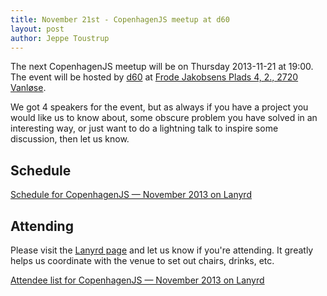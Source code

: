 ```yaml
---
title: November 21st - CopenhagenJS meetup at d60
layout: post
author: Jeppe Toustrup
---
```


The next CopenhagenJS meetup will be on Thursday 2013-11-21 at 19:00. The event will be hosted by [d60](http://www.d60.dk/) at [Frode Jakobsens Plads 4, 2., 2720 Vanløse](http://goo.gl/maps/f4i7K).

We got 4 speakers for the event, but as always if you have a project you would like us to know about, some obscure problem you have solved in an interesting way, or just want to do a lightning talk to inspire some discussion, then let us know.

## Schedule

<div class="lanyrd-target-schedule">
    <a href="http://lanyrd.com/2013/copenhagenjs-november/schedule/"
        class="lanyrd-schedule"
        data-lanyrd-abstracts
        data-lanyrd-truncateabstracts="50"
        data-lanyrd-speakers
        data-lanyrd-speakerlabels>
        Schedule for CopenhagenJS — November 2013 on Lanyrd
    </a>
</div>

## Attending

Please visit the [Lanyrd page](http://lanyrd.com/2013/copenhagenjs-november/) and let us know if you're attending. It greatly helps us coordinate with the venue to set out chairs, drinks, etc.

<div class="lanyrd-target-participants">
    <a href="http://lanyrd.com/2013/copenhagenjs-november/attendees/"
        class="lanyrd-participants"
        data-lanyrd-limit="30">
        Attendee list for CopenhagenJS — November 2013 on Lanyrd
    </a>
</div>
